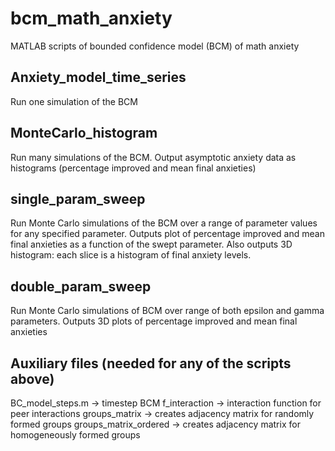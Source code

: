 # bcm_math_anxiety
MATLAB scripts of bounded confidence model (BCM) of math anxiety

## Anxiety_model_time_series
Run one simulation of the BCM

## MonteCarlo_histogram
Run many simulations of the BCM. Output asymptotic anxiety data as histograms (percentage improved and mean final anxieties)

## single_param_sweep
Run Monte Carlo simulations of the BCM over a range of parameter values for any specified parameter. Outputs plot of percentage improved and mean final anxieties as a function of the swept parameter. Also outputs 3D histogram: each slice is a histogram of final anxiety levels.

## double_param_sweep
Run Monte Carlo simulations of BCM over range of both epsilon and gamma parameters. Outputs 3D plots of percentage improved and mean final anxieties

## Auxiliary files (needed for any of the scripts above)
BC_model_steps.m -> timestep BCM
f_interaction -> interaction function for peer interactions
groups_matrix -> creates adjacency matrix for randomly formed groups
groups_matrix_ordered -> creates adjacency matrix for homogeneously formed groups
